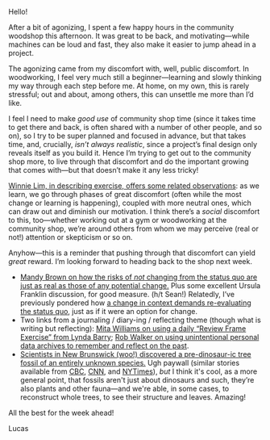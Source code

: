 Hello!

After a bit of agonizing, I spent a few happy hours in the community woodshop this afternoon. It was great to be back, and motivating—while machines can be loud and fast, they also make it easier to jump ahead in a project.

The agonizing came from my discomfort with, well, public discomfort. In woodworking, I feel very much still a beginner—learning and slowly thinking my way through each step before me. At home, on my own, this is rarely stressful; out and about, among others, this can unsettle me more than I’d like. 

I feel I need to make _good use_ of community shop time (since it takes time to get there and back, is often shared with a number of other people, and so on), so I try to be super planned and focused in advance, but that takes time, and, crucially, _isn’t always realistic_, since a project’s final design only reveals itself as you build it. Hence I’m trying to get out to the community shop more, to live through that discomfort and do the important growing that comes with—but that doesn’t make it any less tricky!

[Winnie Lim, in describing exercise, offers some related observations](https://winnielim.org/journal/the-uncomfortable-phase-of-learning/): as we learn, we go through phases of great discomfort (often while the most change or learning is happening), coupled with more neutral ones, which can draw out and diminish our motivation. I think there’s a _social_ discomfort to this, too—whether working out at a gym or woodworking at the community shop, we’re around others from whom we may perceive (real or not!) attention or skepticism or so on.

Anyhow—this is a reminder that pushing through that discomfort can yield _great_ reward. I’m looking forward to heading back to the shop next week.

- [Mandy Brown on how the risks of _not_ changing from the status quo are just as real as those of any potential change.](https://everythingchanges.us/blog/whose-risks-whose-benefits/) Plus some excellent Ursula Franklin discussion, for good measure. (h/t Sean!) Relatedly, I’ve previously pondered how [a change in context demands re-evaluating the status quo](https://lucascherkewski.com/study/justifying-the-status-quo/), just as if it were an option for change.
- Two links from a journaling / diary-ing / reflecting theme (though what is writing but reflecting): [Mita Williams on using a daily “Review Frame Exercise” from Lynda Barry](https://www.uofwinds.com/369/); [Rob Walker on using unintentional personal data archives to remember and reflect on the past](https://robwalker.substack.com/p/the-accidental-journal). 
- [Scientists in New Brunswick (woo!) discovered a pre-dinosaur-ic tree fossil of an entirely unknown species.](https://www.theglobeandmail.com/canada/article-scientists-report-rare-fossil-tree-unearthed-in-new-brunswick-like/) Ugh paywall (similar stories available from [CBC](https://www.cbc.ca/news/science/tree-fossil-1.7102888), [CNN](https://edition.cnn.com/2024/02/02/world/sanfordiacaulis-ancient-tree-fossils-discovery-scn/index.html), and [NYTimes](https://www.nytimes.com/2024/02/02/science/fossilized-tree.html)), _but_ I think it's cool, as a more general point, that fossils aren't just about dinosaurs and such, they’re also plants and other fauna—and we're able, in some cases, to reconstruct whole trees, to see their structure and leaves. Amazing!

All the best for the week ahead!

Lucas